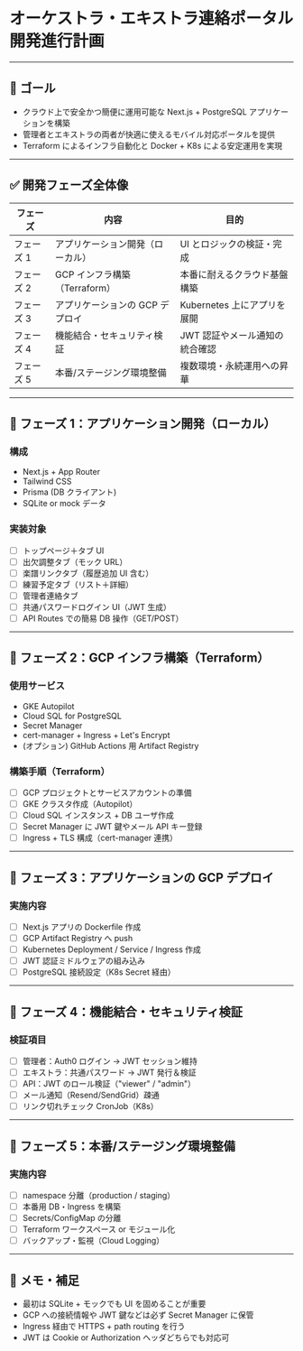 # オーケストラ・エキストラ連絡ポータル 開発進行計画

---

## 🎯 ゴール

- クラウド上で安全かつ簡便に運用可能な Next.js + PostgreSQL アプリケーションを構築
- 管理者とエキストラの両者が快適に使えるモバイル対応ポータルを提供
- Terraform によるインフラ自動化と Docker + K8s による安定運用を実現

---

## ✅ 開発フェーズ全体像

| フェーズ   | 内容                             | 目的                           |
| ---------- | -------------------------------- | ------------------------------ |
| フェーズ 1 | アプリケーション開発（ローカル） | UI とロジックの検証・完成      |
| フェーズ 2 | GCP インフラ構築（Terraform）    | 本番に耐えるクラウド基盤構築   |
| フェーズ 3 | アプリケーションの GCP デプロイ  | Kubernetes 上にアプリを展開    |
| フェーズ 4 | 機能結合・セキュリティ検証       | JWT 認証やメール通知の統合確認 |
| フェーズ 5 | 本番/ステージング環境整備        | 複数環境・永続運用への昇華     |

---

## 🥇 フェーズ 1：アプリケーション開発（ローカル）

### 構成

- Next.js + App Router
- Tailwind CSS
- Prisma (DB クライアント)
- SQLite or mock データ

### 実装対象

- [ ] トップページ＋タブ UI
- [ ] 出欠調整タブ（モック URL）
- [ ] 楽譜リンクタブ（履歴追加 UI 含む）
- [ ] 練習予定タブ（リスト＋詳細）
- [ ] 管理者連絡タブ
- [ ] 共通パスワードログイン UI（JWT 生成）
- [ ] API Routes での簡易 DB 操作（GET/POST）

---

## 🥈 フェーズ 2：GCP インフラ構築（Terraform）

### 使用サービス

- GKE Autopilot
- Cloud SQL for PostgreSQL
- Secret Manager
- cert-manager + Ingress + Let's Encrypt
- (オプション) GitHub Actions 用 Artifact Registry

### 構築手順（Terraform）

- [ ] GCP プロジェクトとサービスアカウントの準備
- [ ] GKE クラスタ作成（Autopilot）
- [ ] Cloud SQL インスタンス + DB ユーザ作成
- [ ] Secret Manager に JWT 鍵やメール API キー登録
- [ ] Ingress + TLS 構成（cert-manager 連携）

---

## 🥉 フェーズ 3：アプリケーションの GCP デプロイ

### 実施内容

- [ ] Next.js アプリの Dockerfile 作成
- [ ] GCP Artifact Registry へ push
- [ ] Kubernetes Deployment / Service / Ingress 作成
- [ ] JWT 認証ミドルウェアの組み込み
- [ ] PostgreSQL 接続設定（K8s Secret 経由）

---

## 🧪 フェーズ 4：機能結合・セキュリティ検証

### 検証項目

- [ ] 管理者：Auth0 ログイン → JWT セッション維持
- [ ] エキストラ：共通パスワード → JWT 発行＆検証
- [ ] API：JWT のロール検証（"viewer" / "admin"）
- [ ] メール通知（Resend/SendGrid）疎通
- [ ] リンク切れチェック CronJob（K8s）

---

## 🚀 フェーズ 5：本番/ステージング環境整備

### 実施内容

- [ ] namespace 分離（production / staging）
- [ ] 本番用 DB・Ingress を構築
- [ ] Secrets/ConfigMap の分離
- [ ] Terraform ワークスペース or モジュール化
- [ ] バックアップ・監視（Cloud Logging）

---

## 📌 メモ・補足

- 最初は SQLite + モックでも UI を固めることが重要
- GCP への接続情報や JWT 鍵などは必ず Secret Manager に保管
- Ingress 経由で HTTPS + path routing を行う
- JWT は Cookie or Authorization ヘッダどちらでも対応可
